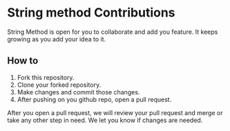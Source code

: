 # String method Contributions

String Method is open for you to collaborate and add you feature.
It keeps growing as you add your idea to it.

## How to

1. Fork this repository.
2. Clone your forked repository.
3. Make changes and commit those changes.
4. After pushing on you github repo, open a pull request.

After you open a pull request, we will review your pull request and merge or take any other step in need. We let you know if changes are needed.